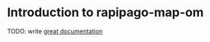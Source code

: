 # Introduction to rapipago-map-om

TODO: write [great documentation](http://jacobian.org/writing/great-documentation/what-to-write/)
